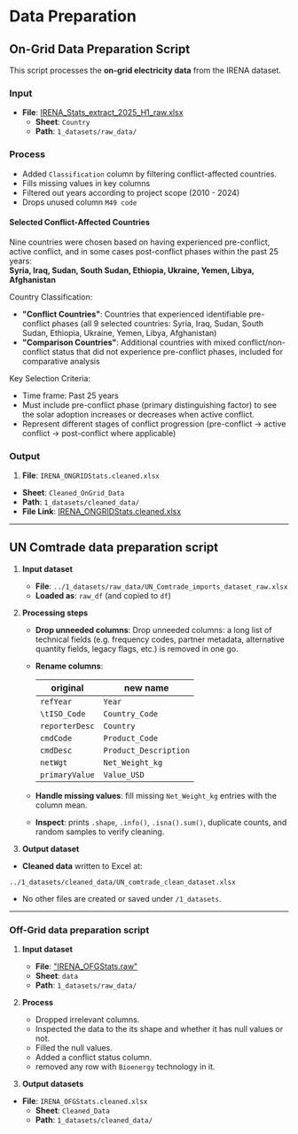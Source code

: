 # Data Preparation

<!-- markdownlint-disable MD031 MD033 MD035 MD032 MD004 MD009 MD013 MD045 MD024 MD007 MD029 -->
## On-Grid Data Preparation Script

This script processes the **on-grid electricity data** from the IRENA dataset.

### Input

- **File**: [IRENA_Stats_extract_2025_H1_raw.xlsx](https://github.com/MIT-Emerging-Talent/ET6-CDSP-group-08-repo/blob/main/1_datasets/raw_data/IRENA_Stats_extract_2025_H1_raw.xlsx)
  - **Sheet**: `Country`
  - **Path**: `1_datasets/raw_data/`

### Process

- Added `Classification` column by filtering conflict-affected countries.
- Fills missing values in key columns
- Filtered out years according to project scope (2010 - 2024)
- Drops unused column `M49 code`

#### **Selected Conflict-Affected Countries**

Nine countries were chosen based on having experienced pre-conflict, active conflict, and in some cases post-conflict phases within the past 25 years:  
 **Syria, Iraq, Sudan, South Sudan, Ethiopia, Ukraine, Yemen, Libya, Afghanistan**

Country Classification:  
- **"Conflict Countries"**: Countries that experienced identifiable pre-conflict phases (all 9 selected countries: Syria, Iraq, Sudan, South Sudan, Ethiopia, Ukraine, Yemen, Libya, Afghanistan)
- **"Comparison Countries"**: Additional countries with mixed conflict/non-conflict status that did not experience pre-conflict phases, included for comparative analysis

Key Selection Criteria:  
- Time frame: Past 25 years
- Must include pre-conflict phase (primary distinguishing factor) to see the solar adoption increases or decreases when active conflict.
- Represent different stages of conflict progression (pre-conflict → active conflict → post-conflict where applicable)

### Output

1. **File**: `IRENA_ONGRIDStats.cleaned.xlsx`
  - **Sheet**: `Cleaned_OnGrid_Data`
  - **Path**: `1_datasets/cleaned_data/`
  - **File Link**: [IRENA_ONGRIDStats.cleaned.xlsx](https://github.com/MIT-Emerging-Talent/ET6-CDSP-group-08-repo/blob/main/1_datasets/cleaned_data/IRENA_ONGRIDStats.cleaned.xlsx)

---

## UN Comtrade data preparation script

1. **Input dataset**  
   - **File**: `../1_datasets/raw_data/UN_Comtrade_imports_dataset_raw.xlsx`  
   - **Loaded as**: `raw_df` (and copied to `df`)

2. **Processing steps**  
   - **Drop unneeded columns**: Drop unneeded columns: a long list of technical
  fields (e.g. frequency codes, partner metadata, alternative quantity fields,
   legacy flags, etc.) is removed in one go.
   - **Rename columns**:

     | original       | new name               |
     | -------------- | ---------------------- |
     | `refYear`      | `Year`                 |
     | `\tISO_Code`   | `Country_Code`         |
     | `reporterDesc` | `Country`              |
     | `cmdCode`      | `Product_Code`         |
     | `cmdDesc`      | `Product_Description`  |
     | `netWgt`       | `Net_Weight_kg`        |
     | `primaryValue` | `Value_USD`            |

   - **Handle missing values**: fill missing `Net_Weight_kg`
    entries with the column mean.  
   - **Inspect**: prints `.shape`, `.info()`, `.isna().sum()`,
    duplicate counts, and random samples to verify cleaning.

3. **Output dataset**  

- **Cleaned data** written to Excel at:  

`../1_datasets/cleaned_data/UN_comtrade_clean_dataset.xlsx`

- No other files are created or saved under `/1_datasets`.

---

### Off-Grid data preparation script

1. **Input dataset**
    - **File**: ["IRENA_OFGStats.raw"](https://github.com/MIT-Emerging-Talent/ET6-CDSP-group-08-repo/blob/main/1_datasets/raw_data/IRENA_OFGStats.raw.xlsx)
    - **Sheet**: `data`
    - **Path**: `1_datasets/raw_data/`

2. **Process**

    - Dropped irrelevant columns.
    - Inspected the data to the its shape and whether it has null values or not.
    - Filled the null values.
    - Added a conflict status column.
    - removed any row with `Bioenergy` technology in it.

3. **Output datasets**

- **File**: `IRENA_OFGStats.cleaned.xlsx`
  - **Sheet**: `Cleaned_Data`
  - **Path**: `1_datasets/cleaned_data/`
